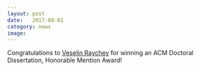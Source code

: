 ```yaml
---
layout: post
date:   2017-08-01
category: news
image: 
---
```


Congratulations to [Veselin Raychev](https://awards.acm.org/award_winners/raychev_2031789) for winning an ACM Doctoral Dissertation, Honorable Mention Award!